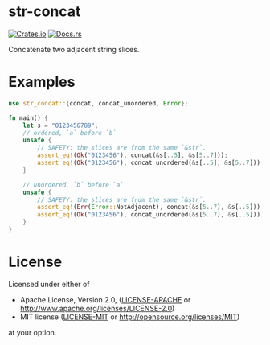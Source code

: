 # str-concat

[![Crates.io](https://img.shields.io/crates/v/str-concat.svg)](https://crates.io/crates/str-concat)
[![Docs.rs](https://docs.rs/str-concat/badge.svg)](https://docs.rs/str-concat/)

Concatenate two adjacent string slices.

# Examples

```rust
use str_concat::{concat, concat_unordered, Error};

fn main() {
    let s = "0123456789";
    // ordered, `a` before `b`
    unsafe {
        // SAFETY: the slices are from the same `&str`.
        assert_eq!(Ok("0123456"), concat(&s[..5], &s[5..7]));
        assert_eq!(Ok("0123456"), concat_unordered(&s[..5], &s[5..7]));
    }

    // unordered, `b` before `a`
    unsafe {
        // SAFETY: the slices are from the same `&str`.
        assert_eq!(Err(Error::NotAdjacent), concat(&s[5..7], &s[..5]));
        assert_eq!(Ok("0123456"), concat_unordered(&s[5..7], &s[..5]));
    }
}
```

# License

Licensed under either of

 * Apache License, Version 2.0, ([LICENSE-APACHE](LICENSE-APACHE) or http://www.apache.org/licenses/LICENSE-2.0)
 * MIT license ([LICENSE-MIT](LICENSE-MIT) or http://opensource.org/licenses/MIT)

at your option.
